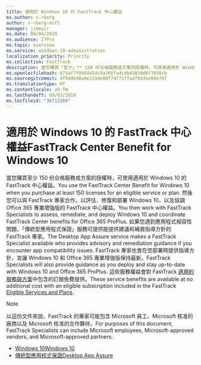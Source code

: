 ```yaml
---
title: 適用於 Windows 10 的 FastTrack 中心權益
ms.author: v-rberg
author: v-rberg-msft
manager: jimmuir
ms.date: 09/04/2019
ms.audience: ITPro
ms.topic: overview
ms.service: windows-10-administration
localization_priority: Priority
ms.collection: FastTrack
description: 當您購買「至少」** 150 份合格服務或方案的授權時，可使用適用於 Windows 10 的 FastTrack 中心權益。
ms.openlocfilehash: 873af7f0904454c5a566fa4cdb43810d6f7039cb
ms.sourcegitcommit: df949b40ade215de00f74771ffadf0d3be0de797
ms.translationtype: HT
ms.contentlocale: zh-TW
ms.lasthandoff: 09/03/2019
ms.locfileid: "36712269"
---
```

# <a name="fasttrack-center-benefit-for-windows-10"></a><span data-ttu-id="550c1-103">適用於 Windows 10 的 FastTrack 中心權益</span><span class="sxs-lookup"><span data-stu-id="550c1-103">FastTrack Center Benefit for Windows 10</span></span>

<span data-ttu-id="550c1-104">當您購買至少 150 份合格服務或方案的授權時，可使用適用於 Windows 10 的 FastTrack 中心權益。</span><span class="sxs-lookup"><span data-stu-id="550c1-104">You use the FastTrack Center Benefit for Windows 10 when you purchase  at least  150 licenses for an eligible service or plan.</span></span> <span data-ttu-id="550c1-105">然後您可以與 FastTrack 專家合作，以評估、修復和部署 Windows 10，以及協調 Office 365 專業增強版的 FastTrack 中心權益。</span><span class="sxs-lookup"><span data-stu-id="550c1-105">You then work with FastTrack Specialists to assess, remediate, and deploy Windows 10 and coordinate FastTrack Center benefits for Office 365 ProPlus.</span></span> <span data-ttu-id="550c1-106">如果您遇到應用程式相容性問題，「傳統型應用程式保證」服務可提供能提供建議和補救指導方針的 FastTrack 專家。</span><span class="sxs-lookup"><span data-stu-id="550c1-106">The Desktop App Assure service makes a FastTrack Specialist available who provides advisory and remediation guidance if you encounter app compatibility issues.</span></span>  <span data-ttu-id="550c1-107">FastTrack 專家也會在您部署時提供指導方針，並讓 Windows 10 和 Office 365 專業增強版保持最新。</span><span class="sxs-lookup"><span data-stu-id="550c1-107">FastTrack Specialists will also provide guidance as you deploy and stay up-to-date with Windows 10 and Office 365 ProPlus.</span></span> <span data-ttu-id="550c1-108">這些服務權益會對 FastTrack [適用的服務與方案](M365-eligible-services-and-plans.md)中包含的訂閱免費提供。</span><span class="sxs-lookup"><span data-stu-id="550c1-108">These service benefits are available at no additional cost with an eligible subscription included in the FastTrack [Eligible Services and Plans](M365-eligible-services-and-plans.md).</span></span>
  
> [!NOTE]
> <span data-ttu-id="550c1-109">以這份文件來說，FastTrack 的專家可能包含 Microsoft 員工、Microsoft 核准的廠商以及 Microsoft 核准的合作夥伴。</span><span class="sxs-lookup"><span data-stu-id="550c1-109">For purposes of this document, FastTrack Specialists can include Microsoft employees, Microsoft-approved vendors, and Microsoft-approved partners.</span></span> 
    
- [<span data-ttu-id="550c1-110">Windows 10</span><span class="sxs-lookup"><span data-stu-id="550c1-110">Windows 10</span></span>](Win-10-windows-10.md)
- [<span data-ttu-id="550c1-111">傳統型應用程式保證</span><span class="sxs-lookup"><span data-stu-id="550c1-111">Desktop App Assure</span></span>](Win-10-desktop-app-assure.md)
  

  

 